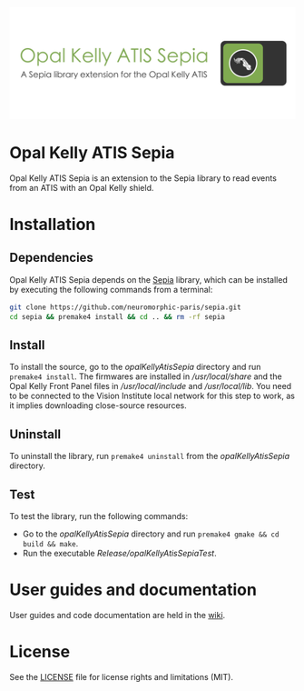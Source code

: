 ![opalKellyAtisSepia](opalKellyAtisSepiaBanner.png "The Opal Kelly ATIS Sepia banner")

# Opal Kelly ATIS Sepia

Opal Kelly ATIS Sepia is an extension to the Sepia library to read events from an ATIS with an Opal Kelly shield.

# Installation

## Dependencies

Opal Kelly ATIS Sepia depends on the [Sepia](https://github.com/neuromorphic-paris/sepia) library, which can be installed by executing the following commands from a terminal:
```sh
git clone https://github.com/neuromorphic-paris/sepia.git
cd sepia && premake4 install && cd .. && rm -rf sepia
```

## Install

To install the source, go to the *opalKellyAtisSepia* directory and run `premake4 install`.
The firmwares are installed in */usr/local/share* and the Opal Kelly Front Panel files in */usr/local/include* and */usr/local/lib*. You need to be connected to the Vision Institute local network for this step to work, as it implies downloading close-source resources.

## Uninstall

To uninstall the library, run `premake4 uninstall` from the *opalKellyAtisSepia* directory.

## Test

To test the library, run the following commands:
  - Go to the *opalKellyAtisSepia* directory and run `premake4 gmake && cd build && make`.
  - Run the executable *Release/opalKellyAtisSepiaTest*.

# User guides and documentation

User guides and code documentation are held in the [wiki](https://github.com/neuromorphic-paris/sepia/wiki).

# License

See the [LICENSE](LICENSE.md) file for license rights and limitations (MIT).

